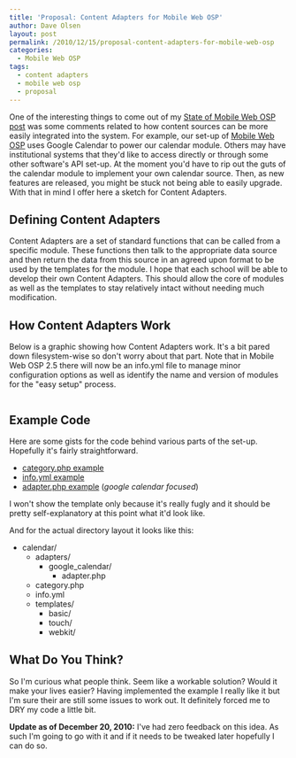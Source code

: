 ```yaml
---
title: 'Proposal: Content Adapters for Mobile Web OSP'
author: Dave Olsen
layout: post
permalink: /2010/12/15/proposal-content-adapters-for-mobile-web-osp
categories:
  - Mobile Web OSP
tags:
  - content adapters
  - mobile web osp
  - proposal
---
```

One of the interesting things to come out of my [State of Mobile Web OSP post][1] was some comments related to how content sources can be more easily integrated into the system. For example, our set-up of [Mobile Web OSP][2] uses Google Calendar to power our calendar module. Others may have institutional systems that they'd like to access directly or through some other software's API set-up. At the moment you'd have to rip out the guts of the calendar module to implement your own calendar source. Then, as new features are released, you might be stuck not being able to easily upgrade. With that in mind I offer here a sketch for Content Adapters.

## Defining Content Adapters

Content Adapters are a set of standard functions that can be called from a specific module. These functions then talk to the appropriate data source and then return the data from this source in an agreed upon format to be used by the templates for the module. I hope that each school will be able to develop their own Content Adapters. This should allow the core of modules as well as the templates to stay relatively intact without needing much modification.

## How Content Adapters Work

Below is a graphic showing how Content Adapters work. It's a bit pared down filesystem-wise so don't worry about that part. Note that in Mobile Web OSP 2.5 there will now be an info.yml file to manage minor configuration options as well as identify the name and version of modules for the "easy setup" process.

<img title="content adapter layout" src="/wp-content/uploads/2010/12/adapter.png" alt="" />

## Example Code

Here are some gists for the code behind various parts of the set-up. Hopefully it's fairly straightforward.

*   [category.php example][4]
*   [info.yml example][5]
*   [adapter.php example][6] (*google calendar focused*)

I won't show the template only because it's really fugly and it should be pretty self-explanatory at this point what it'd look like.

And for the actual directory layout it looks like this:

*   calendar/ 
    *   adapters/ 
        *   google_calendar/ 
            *   adapter.php
    *   category.php
    *   info.yml
    *   templates/ 
        *   basic/
        *   touch/
        *   webkit/

## What Do You Think?

So I'm curious what people think. Seem like a workable solution? Would it make your lives easier? Having implemented the example I really like it but I'm sure their are still some issues to work out. It definitely forced me to DRY my code a little bit.

**Update as of December 20, 2010:** I've had zero feedback on this idea. As such I'm going to go with it and if it needs to be tweaked later hopefully I can do so.

 [1]: http://www.dmolsen.com/mobile-in-higher-ed/?p=149
 [2]: http://mobilewebosp.pbworks.com/
 [3]: http://www.dmolsen.com/mobile-in-higher-ed/wp-content/uploads/2010/12/adapter.png
 [4]: https://gist.github.com/742389
 [5]: https://gist.github.com/742392
 [6]: https://gist.github.com/742403
